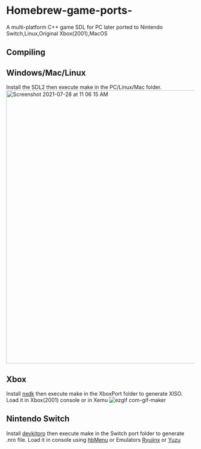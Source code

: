 # Homebrew-game-ports-
A multi-platform C++ game SDL for PC later ported to Nintendo Switch,Linux,Original Xbox(2001),MacOS

## Compiling

## Windows/Mac/Linux
Install the SDL2  then execute make in the PC/Linux/Mac folder.
<img width="728" alt="Screenshot 2021-07-28 at 11 06 15 AM" src="https://user-images.githubusercontent.com/51410810/127269272-a06db763-6b01-4f18-a3bb-1922ebff6b9a.png">


## Xbox
Install [nxdk](https://github.com/XboxDev/nxdk) then execute make in the XboxPort folder to generate XISO. Load it in Xbox(2001) console or in Xemu
![ezgif com-gif-maker](https://user-images.githubusercontent.com/51410810/127269719-72c16f2f-ae42-4d2f-9a6e-7b888a10b2f0.gif)

## Nintendo Switch
Install [devkitpro](https://github.com/devkitPro/installer) then execute make in the Switch port folder to generate .nro file. Load it in console using [hbMenu](https://github.com/switchbrew/nx-hbmenu/releases/latest) or Emulators [Ryujinx](https://ryujinx.org) or [Yuzu](https://yuzu-emu.org)


